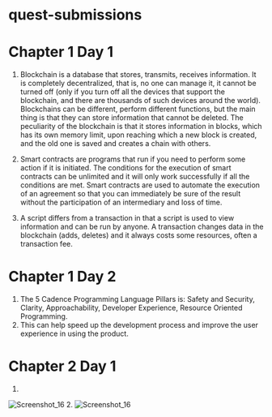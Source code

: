 # quest-submissions

# Chapter 1 Day 1 
1. Blockchain is a database that stores, transmits, receives information. It is completely decentralized, that is, no one can manage it, it cannot be turned off (only if you turn off all the devices that support the blockchain, and there are thousands of such devices around the world). Blockchains can be different, perform different functions, but the main thing is that they can store information that cannot be deleted. The peculiarity of the blockchain is that it stores information in blocks, which has its own memory limit, upon reaching which a new block is created, and the old one is saved and creates a chain with others.

2. Smart contracts are programs that run if you need to perform some action if it is initiated. The conditions for the execution of smart contracts can be unlimited and it will only work successfully if all the conditions are met. Smart contracts are used to automate the execution of an agreement so that you can immediately be sure of the result without the participation of an intermediary and loss of time.

3. A script differs from a transaction in that a script is used to view information and can be run by anyone. A transaction changes data in the blockchain (adds, deletes) and it always costs some resources, often a transaction fee.

# Сhapter 1 Day 2

1. The 5 Cadence Programming Language Pillars is: Safety and Security, Clarity, Approachability, Developer Experience, Resource Oriented Programming.
2. This can help speed up the development process and improve the user experience in using the product.

# Сhapter 2 Day 1

1. 
![Screenshot_16](https://user-images.githubusercontent.com/101177946/174672705-6c07dc57-c316-4644-969e-b6205a97ccd4.jpg)
2. 
![Screenshot_16](https://user-images.githubusercontent.com/101177946/174672892-1399f2a4-de05-4a2c-8813-3eccaf90696a.jpg)
